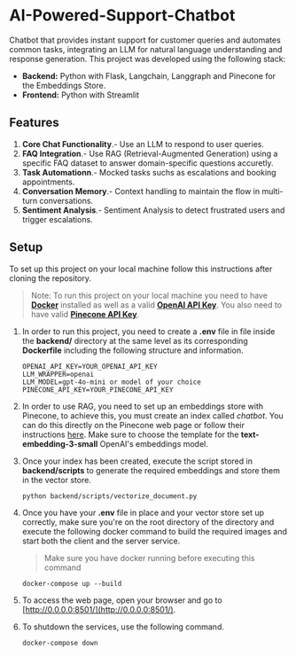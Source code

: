 # AI-Powered-Support-Chatbot
Chatbot that provides instant support for customer queries and automates common tasks, integrating an LLM for natural language understanding and response generation.
This project was developed using the following stack:
- **Backend:** Python with Flask, Langchain, Langgraph and Pinecone for the Embeddings Store.
- **Frontend:** Python with Streamlit

## Features
1. **Core Chat Functionality**.- Use an LLM to respond to user queries.
2. **FAQ Integration**.- Use RAG (Retrieval-Augmented Generation) using a specific FAQ dataset to answer domain-specific questions accuretly.
3. **Task Automationn**.- Mocked tasks suchs as escalations and booking appointments.
4. **Conversation Memory**.- Context handling to maintain the flow in multi-turn conversations.
5. **Sentiment Analysis**.- Sentiment Analysis to detect frustrated users and trigger escalations.

## Setup
To set up this project on your local machine follow this instructions after cloning the repository.

> Note: To run this project on your local machine you need to have **[Docker](https://www.docker.com/)** installed as well as a valid **[OpenAI API Key](https://openai.com/index/openai-api//)**. You also need to have valid **[Pinecone API Key](https://docs.pinecone.io/guides/get-started/quickstart)**.

1. In order to run this project, you need to create a **.env** file in file inside the **backend/** directory at the same level as its corresponding **Dockerfile** including the following structure and information.
    ```text
    OPENAI_API_KEY=YOUR_OPENAI_API_KEY
    LLM_WRAPPER=openai
    LLM_MODEL=gpt-4o-mini or model of your choice
    PINECONE_API_KEY=YOUR_PINECONE_API_KEY
    ```
2. In order to use RAG, you need to set up an embeddings store with Pinecone, to achieve this, you must create an index called *chatbot*. You can do this directly on the Pinecone web page or follow their instructions [here](https://docs.pinecone.io/guides/indexes/create-an-index). Make sure to choose the template for the **text-embedding-3-small** OpenAI's embeddings model.
3. Once your index has been created, execute the script stored in **backend/scripts** to generate the required embeddings and store them in the vector store.
    ```bash
    python backend/scripts/vectorize_document.py
    ```
4. Once you have your **.env** file in place and your vector store set up correctly, make sure you're on the root directory of the directory and execute the following docker command to build the required images and start both the client and the server service.
    > Make sure you have docker running before executing this command
    ```docker
    docker-compose up --build 
    ```
3. To access the web page, open your browser and go to [http://0.0.0.0:8501/](http://0.0.0.0:8501/).

4. To shutdown the services, use the following command.
    ```docker
    docker-compose down
    ```